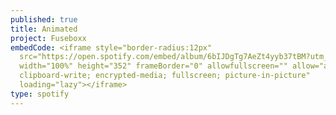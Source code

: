 ```yaml
---
published: true
title: Animated
project: Fuseboxx
embedCode: <iframe style="border-radius:12px"
  src="https://open.spotify.com/embed/album/6bIJDgTg7AeZt4yyb37tBM?utm_source=generator"
  width="100%" height="352" frameBorder="0" allowfullscreen="" allow="autoplay;
  clipboard-write; encrypted-media; fullscreen; picture-in-picture"
  loading="lazy"></iframe>
type: spotify
---
```

